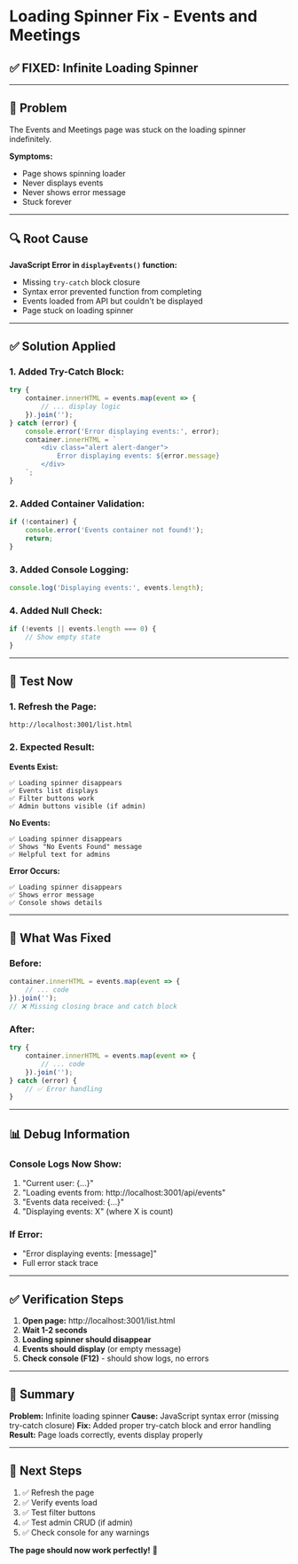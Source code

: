 # Loading Spinner Fix - Events and Meetings

## ✅ FIXED: Infinite Loading Spinner

---

## 🐛 Problem

The Events and Meetings page was stuck on the loading spinner indefinitely.

**Symptoms:**
- Page shows spinning loader
- Never displays events
- Never shows error message
- Stuck forever

---

## 🔍 Root Cause

**JavaScript Error in `displayEvents()` function:**
- Missing `try-catch` block closure
- Syntax error prevented function from completing
- Events loaded from API but couldn't be displayed
- Page stuck on loading spinner

---

## ✅ Solution Applied

### **1. Added Try-Catch Block:**
```javascript
try {
    container.innerHTML = events.map(event => {
        // ... display logic
    }).join('');
} catch (error) {
    console.error('Error displaying events:', error);
    container.innerHTML = `
        <div class="alert alert-danger">
            Error displaying events: ${error.message}
        </div>
    `;
}
```

### **2. Added Container Validation:**
```javascript
if (!container) {
    console.error('Events container not found!');
    return;
}
```

### **3. Added Console Logging:**
```javascript
console.log('Displaying events:', events.length);
```

### **4. Added Null Check:**
```javascript
if (!events || events.length === 0) {
    // Show empty state
}
```

---

## 🧪 Test Now

### **1. Refresh the Page:**
```
http://localhost:3001/list.html
```

### **2. Expected Result:**

**Events Exist:**
```
✅ Loading spinner disappears
✅ Events list displays
✅ Filter buttons work
✅ Admin buttons visible (if admin)
```

**No Events:**
```
✅ Loading spinner disappears
✅ Shows "No Events Found" message
✅ Helpful text for admins
```

**Error Occurs:**
```
✅ Loading spinner disappears
✅ Shows error message
✅ Console shows details
```

---

## 🔧 What Was Fixed

### **Before:**
```javascript
container.innerHTML = events.map(event => {
    // ... code
}).join('');
// ❌ Missing closing brace and catch block
```

### **After:**
```javascript
try {
    container.innerHTML = events.map(event => {
        // ... code
    }).join('');
} catch (error) {
    // ✅ Error handling
}
```

---

## 📊 Debug Information

### **Console Logs Now Show:**
1. "Current user: {...}"
2. "Loading events from: http://localhost:3001/api/events"
3. "Events data received: {...}"
4. "Displaying events: X" (where X is count)

### **If Error:**
- "Error displaying events: [message]"
- Full error stack trace

---

## ✅ Verification Steps

1. **Open page:** http://localhost:3001/list.html
2. **Wait 1-2 seconds**
3. **Loading spinner should disappear**
4. **Events should display** (or empty message)
5. **Check console (F12)** - should show logs, no errors

---

## 🎯 Summary

**Problem:** Infinite loading spinner
**Cause:** JavaScript syntax error (missing try-catch closure)
**Fix:** Added proper try-catch block and error handling
**Result:** Page loads correctly, events display properly

---

## 🚀 Next Steps

1. ✅ Refresh the page
2. ✅ Verify events load
3. ✅ Test filter buttons
4. ✅ Test admin CRUD (if admin)
5. ✅ Check console for any warnings

**The page should now work perfectly!** 🎉
